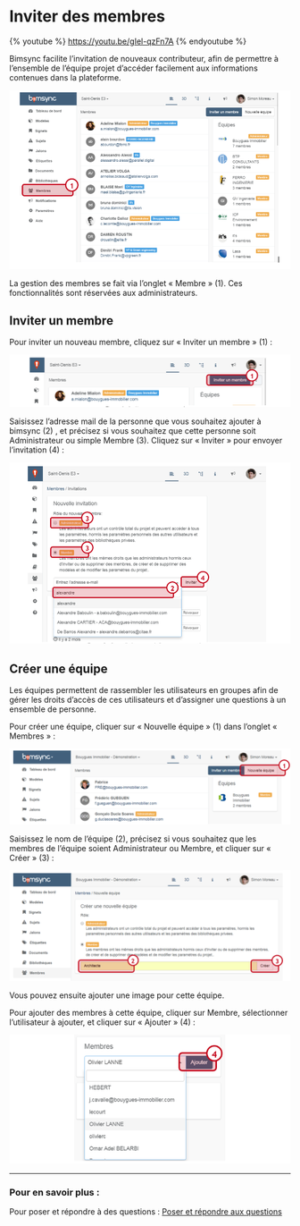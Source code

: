 # Inviter des membres

{% youtube %}
https://youtu.be/gIel-qzFn7A
{% endyoutube %}

Bimsync facilite l’invitation de nouveaux contributeur, afin de permettre à l’ensemble de l’équipe projet d’accéder facilement aux informations contenues dans la plateforme.

![](/06-Inviter_des_membres_et_gerer_un_projet/inviter-des-membres-et-gerer-un-projet-images/inviter-des-membres-et-gerer-un-projet-01.PNG)

La gestion des membres se fait via l’onglet « Membre » \(1\). Ces fonctionnalités sont réservées aux administrateurs.

## Inviter un membre

Pour inviter un nouveau membre, cliquez sur « Inviter un membre » \(1\) :

![](/06-Inviter_des_membres_et_gerer_un_projet/inviter-des-membres-et-gerer-un-projet-images/inviter-des-membres-et-gerer-un-projet-02.PNG)

Saisissez l’adresse mail de la personne que vous souhaitez ajouter à bimsync \(2\) , et précisez si vous souhaitez que cette personne soit Administrateur ou simple Membre \(3\). Cliquez sur « Inviter » pour envoyer l’invitation \(4\) :

![](/06-Inviter_des_membres_et_gerer_un_projet/inviter-des-membres-et-gerer-un-projet-images/inviter-des-membres-et-gerer-un-projet-03.PNG)

## Créer une équipe

Les équipes permettent de rassembler les utilisateurs en groupes afin de gérer les droits d’accès de ces utilisateurs et d’assigner une questions à un ensemble de personne.

Pour créer une équipe, cliquer sur « Nouvelle équipe » \(1\) dans l’onglet « Membres » :

![](/06-Inviter_des_membres_et_gerer_un_projet/inviter-des-membres-et-gerer-un-projet-images/inviter-des-membres-et-gerer-un-projet-04.PNG)

Saisissez le nom de l’équipe \(2\), précisez si vous souhaitez que les membres de l’équipe soient Administrateur ou Membre, et cliquer sur « Créer » \(3\) :

![](/06-Inviter_des_membres_et_gerer_un_projet/inviter-des-membres-et-gerer-un-projet-images/inviter-des-membres-et-gerer-un-projet-05.PNG)

Vous pouvez ensuite ajouter une image pour cette équipe.

Pour ajouter des membres à cette équipe, cliquer sur Membre, sélectionner l’utilisateur à ajouter, et cliquer sur « Ajouter » \(4\) :

![](/06-Inviter_des_membres_et_gerer_un_projet/inviter-des-membres-et-gerer-un-projet-images/inviter-des-membres-et-gerer-un-projet-06.PNG)

---

### Pour en savoir plus :

Pour poser et répondre à des questions : [Poser et répondre aux questions](/05-Poser_et_repondre_aux_questions/poser-et-repondre-aux-questions.md)

